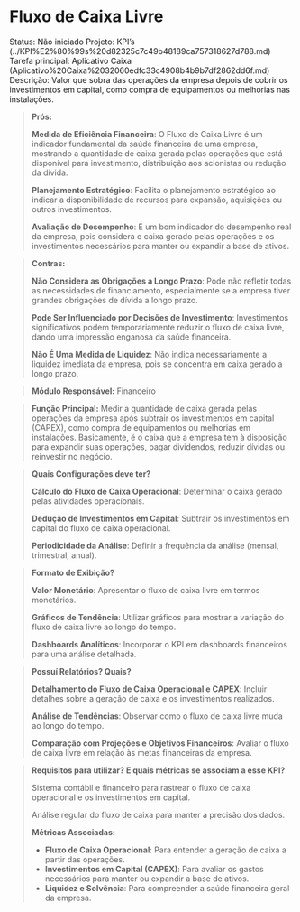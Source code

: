 # Fluxo de Caixa Livre

Status: Não iniciado
Projeto: KPI’s (../KPI%E2%80%99s%20d82325c7c49b48189ca757318627d788.md)
Tarefa principal: Aplicativo Caixa (Aplicativo%20Caixa%2032060edfc33c4908b4b9b7df2862dd6f.md)
Descrição: Valor que sobra das operações da empresa depois de cobrir os investimentos em capital, como compra de equipamentos ou melhorias nas instalações.

> **Prós:**
> 
> 
> **Medida de Eficiência Financeira**: O Fluxo de Caixa Livre é um indicador fundamental da saúde financeira de uma empresa, mostrando a quantidade de caixa gerada pelas operações que está disponível para investimento, distribuição aos acionistas ou redução da dívida.
> 
> **Planejamento Estratégico**: Facilita o planejamento estratégico ao indicar a disponibilidade de recursos para expansão, aquisições ou outros investimentos.
> 
> **Avaliação de Desempenho**: É um bom indicador do desempenho real da empresa, pois considera o caixa gerado pelas operações e os investimentos necessários para manter ou expandir a base de ativos.
> 

> **Contras:**
> 
> 
> **Não Considera as Obrigações a Longo Prazo**: Pode não refletir todas as necessidades de financiamento, especialmente se a empresa tiver grandes obrigações de dívida a longo prazo.
> 
> **Pode Ser Influenciado por Decisões de Investimento**: Investimentos significativos podem temporariamente reduzir o fluxo de caixa livre, dando uma impressão enganosa da saúde financeira.
> 
> **Não É Uma Medida de Liquidez**: Não indica necessariamente a liquidez imediata da empresa, pois se concentra em caixa gerado a longo prazo.
> 

> **Módulo Responsável:** 
Financeiro
> 

> **Função Principal:**
Medir a quantidade de caixa gerada pelas operações da empresa após subtrair os investimentos em capital (CAPEX), como compra de equipamentos ou melhorias em instalações. Basicamente, é o caixa que a empresa tem à disposição para expandir suas operações, pagar dividendos, reduzir dívidas ou reinvestir no negócio.
> 

> **Quais Configurações deve ter?**
> 
> 
> **Cálculo do Fluxo de Caixa Operacional**: Determinar o caixa gerado pelas atividades operacionais.
> 
> **Dedução de Investimentos em Capital**: Subtrair os investimentos em capital do fluxo de caixa operacional.
> 
> **Periodicidade da Análise**: Definir a frequência da análise (mensal, trimestral, anual).
> 

> **Formato de Exibição?**
> 
> 
> **Valor Monetário**: Apresentar o fluxo de caixa livre em termos monetários.
> 
> **Gráficos de Tendência**: Utilizar gráficos para mostrar a variação do fluxo de caixa livre ao longo do tempo.
> 
> **Dashboards Analíticos**: Incorporar o KPI em dashboards financeiros para uma análise detalhada.
> 

> **Possuí Relatórios? Quais?**
> 
> 
> **Detalhamento do Fluxo de Caixa Operacional e CAPEX**: Incluir detalhes sobre a geração de caixa e os investimentos realizados.
> 
> **Análise de Tendências**: Observar como o fluxo de caixa livre muda ao longo do tempo.
> 
> **Comparação com Projeções e Objetivos Financeiros**: Avaliar o fluxo de caixa livre em relação às metas financeiras da empresa.
> 

> **Requisitos para utilizar? E quais métricas se associam a esse KPI?**
> 
> 
> Sistema contábil e financeiro para rastrear o fluxo de caixa operacional e os investimentos em capital.
> 
> Análise regular do fluxo de caixa para manter a precisão dos dados.
> 
> **Métricas Associadas:**
> 
> - **Fluxo de Caixa Operacional**: Para entender a geração de caixa a partir das operações.
> - **Investimentos em Capital (CAPEX)**: Para avaliar os gastos necessários para manter ou expandir a base de ativos.
> - **Liquidez e Solvência**: Para compreender a saúde financeira geral da empresa.